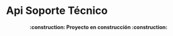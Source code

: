 # Api Soporte Técnico

  <h4 align="center">
:construction: Proyecto en construcción :construction:
</h4>
